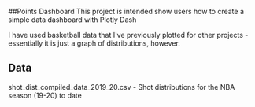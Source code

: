 ##Points Dashboard
This project is intended show users how to create a simple data dashboard with Plotly Dash

I have used basketball data that I've previously plotted for other projects - essentially it is just a graph of distributions, however.

## Data
shot_dist_compiled_data_2019_20.csv - Shot distributions for the NBA season (19-20) to date  

